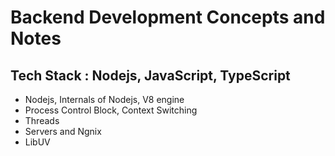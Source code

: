 # Backend Development Concepts and Notes
## Tech Stack : Nodejs, JavaScript, TypeScript

- Nodejs, Internals of Nodejs, V8 engine
- Process Control Block, Context Switching
- Threads
- Servers and Ngnix
- LibUV
